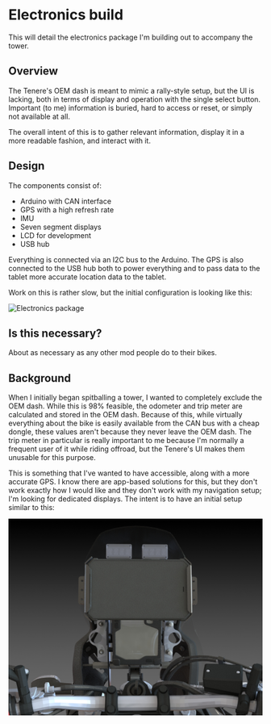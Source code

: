 # Electronics build

This will detail the electronics package I'm building out to accompany the tower.

## Overview

The Tenere's OEM dash is meant to mimic a rally-style setup, but the UI is lacking, both in terms of display and operation with the single select button. Important (to me) information is buried, hard to access or reset, or simply not available at all.

The overall intent of this is to gather relevant information, display it in a more readable fashion, and interact with it.

## Design

The components consist of:

- Arduino with CAN interface
- GPS with a high refresh rate
- IMU
- Seven segment displays
- LCD for development
- USB hub

Everything is connected via an I2C bus to the Arduino. The GPS is also connected to the USB hub both to power everything and to pass data to the tablet more accurate location data to the tablet.

Work on this is rather slow, but the initial configuration is looking like this:

![Electronics package](images/electronics_overview.jpg)

## Is this necessary?

About as necessary as any other mod people do to their bikes.

## Background

When I initially began spitballing a tower, I wanted to completely exclude the OEM dash. While this is 98% feasible, the odometer and trip meter are calculated and stored in the OEM dash. Because of this, while virtually everything about the bike is easily available from the CAN bus with a cheap dongle, these values aren't because they never leave the OEM dash. The trip meter in particular is really important to me because I'm normally a frequent user of it while riding offroad, but the Tenere's UI makes them unusable for this purpose.

This is something that I've wanted to have accessible, along with a more accurate GPS. I know there are app-based solutions for this, but they don't work exactly how I would like and they don't work with my navigation setup; I'm looking for dedicated displays. The intent is to have an initial setup similar to this:

![Electronics package](images/dash_concept.jpg)
